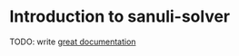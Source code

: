 # Introduction to sanuli-solver

TODO: write [great documentation](http://jacobian.org/writing/what-to-write/)
